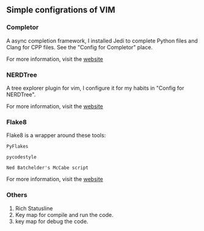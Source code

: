 ## Simple configrations of VIM

### Completor

A async completion framework, I installed Jedi to complete Python files and Clang for CPP files. See the "Config for Completor" place.

For more information, visit the [website](https://github.com/maralla/completor)

### NERDTree

A tree explorer plugin for vim, I configure it for my habits in "Config for NERDTree".

For more information, visit the [website](https://github.com/scrooloose/nerdtree)

### Flake8

Flake8 is a wrapper around these tools:

    PyFlakes

    pycodestyle

    Ned Batchelder's McCabe script

For more information, visit the [website](https://github.com/PyCQA/flake8)

### Others

1. Rich Statusline
2. Key map <F5> for compile and run the code.
3. key map <F6> for debug the code.
